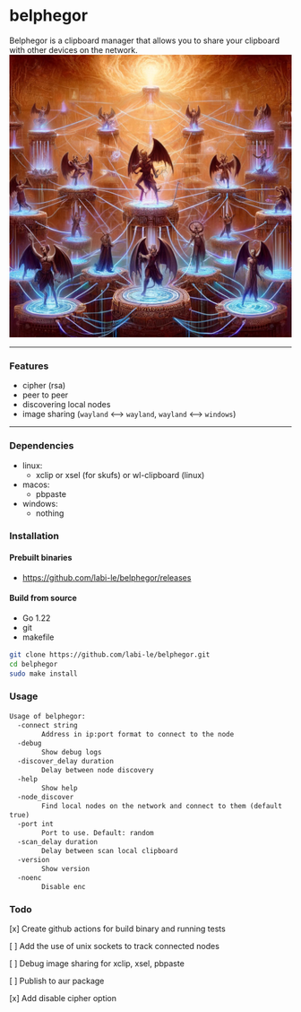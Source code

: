 # belphegor

Belphegor is a clipboard manager that allows you to share your clipboard with other devices on the network.\
<img src="logo.webp" width="800">
___

### Features
- cipher (rsa)
- peer to peer
- discovering local nodes
- image sharing (`wayland` <—> `wayland`, `wayland` <—> `windows`)

___
### Dependencies
- linux:
    * xclip or xsel (for skufs) or wl-clipboard (linux)
- macos:
    * pbpaste
- windows:
    * nothing


### Installation

#### Prebuilt binaries
- https://github.com/labi-le/belphegor/releases

#### Build from source
- Go 1.22
- git
- makefile

```sh
git clone https://github.com/labi-le/belphegor.git
cd belphegor
sudo make install
```

### Usage
```
Usage of belphegor:
  -connect string
        Address in ip:port format to connect to the node
  -debug
        Show debug logs
  -discover_delay duration
        Delay between node discovery
  -help
        Show help
  -node_discover
        Find local nodes on the network and connect to them (default true)
  -port int
        Port to use. Default: random
  -scan_delay duration
        Delay between scan local clipboard
  -version
        Show version
  -noenc
        Disable enc
```
### Todo
[x] Create github actions for build binary and running tests

[ ] Add the use of unix sockets to track connected nodes

[ ] Debug image sharing for xclip, xsel, pbpaste

[ ] Publish to aur package

[x] Add disable cipher option
